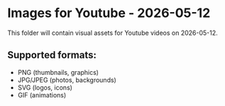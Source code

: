 # Images for Youtube - 2026-05-12

This folder will contain visual assets for Youtube videos on 2026-05-12.

## Supported formats:
- PNG (thumbnails, graphics)
- JPG/JPEG (photos, backgrounds)
- SVG (logos, icons)
- GIF (animations)
